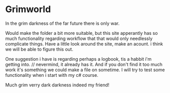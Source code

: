 # Grimworld
In the grim darkness of the far future there is only war.

Would make the folder a bit more suitable, but this site apperantly has so much functionality regarding workflow that that would only needlessly complicate things. Have a little look around the site, make an acount. 
i think we will be able to figure this out.

One suggestion i have is regarding perhaps a logbook, tis a habbit i'm getting into. // nevermind, it already has it.
And if you don't find it too much work it's something we could make a file on sometime. 
I will try to test some functionality when i start with my c# course.

Much grim verry dark darkness indeed my friend!
